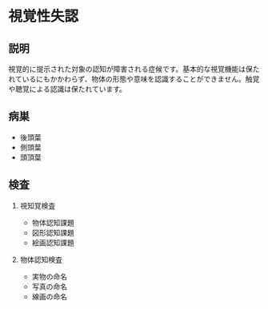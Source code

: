 
# 視覚性失認

## 説明

視覚的に提示された対象の認知が障害される症候です。基本的な視覚機能は保たれているにもかかわらず、物体の形態や意味を認識することができません。触覚や聴覚による認識は保たれています。

## 病巣

- 後頭葉
- 側頭葉
- 頭頂葉

## 検査

1. 視知覚検査

   - 物体認知課題
   - 図形認知課題
   - 絵画認知課題

2. 物体認知検査
   - 実物の命名
   - 写真の命名
   - 線画の命名
